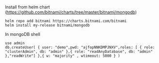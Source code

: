 Install from helm chart (https://github.com/bitnami/charts/tree/master/bitnami/mongodb)

```
helm repo add bitnami https://charts.bitnami.com/bitnami
helm install my-release bitnami/mongodb
```

In mongoDB shell

```
use admin
db.createUser( { user: "demo",pwd: "ajfopNNKDMPJNXV",roles: [ { role: "clusterAdmin", db: "admin" },{ role: "readAnyDatabase", db: "admin" },"readWrite"] },{ w: "majority" , wtimeout: 5000 } )
```
